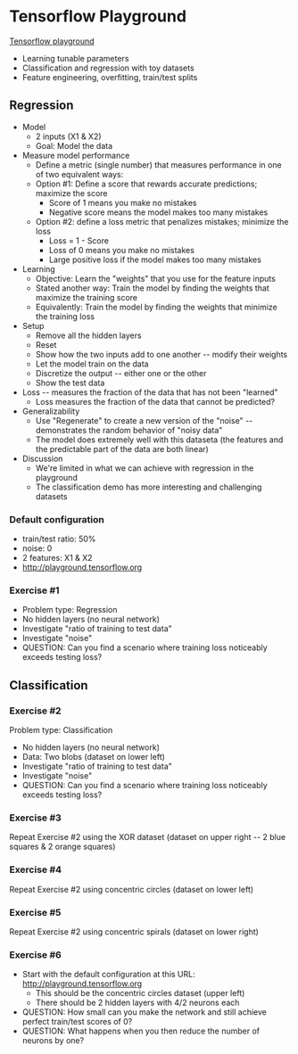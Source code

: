 
# Tensorflow Playground

[Tensorflow playground](https://playground.tensorflow.org/)

* Learning tunable parameters
* Classification and regression with toy datasets
* Feature engineering, overfitting, train/test splits

## Regression

* Model 
  * 2 inputs (X1 & X2)
  * Goal: Model the data
* Measure model performance
  * Define a metric (single number) that measures performance in one of two equivalent ways:
  * Option #1: Define a score that rewards accurate predictions; maximize the score
    * Score of 1 means you make no mistakes
    * Negative score means the model makes too many mistakes
  * Option #2: define a loss metric that penalizes mistakes; minimize the loss
    * Loss = 1 - Score
    * Loss of 0 means you make no mistakes
    * Large positive loss if the model makes too many mistakes
* Learning
  * Objective: Learn the "weights" that you use for the feature inputs
  * Stated another way: Train the model by finding the weights that maximize the training score
  * Equivalently: Train the model by finding the weights that minimize the training loss
* Setup
  * Remove all the hidden layers
  * Reset
  * Show how the two inputs add to one another -- modify their weights
  * Let the model train on the data
  * Discretize the output -- either one or the other
  * Show the test data
* Loss -- measures the fraction of the data that has not been "learned"
  * Loss measures the fraction of the data that cannot be predicted?
* Generalizability
  * Use "Regenerate" to create a new version of the "noise" -- demonstrates the random behavior of "noisy data"
  * The model does extremely well with this dataseta (the features and the predictable part of the data are both linear)
* Discussion
  * We're limited in what we can achieve with regression in the playground
  * The classification demo has more interesting and challenging datasets

### Default configuration

* train/test ratio: 50%
* noise: 0
* 2 features: X1 & X2
* http://playground.tensorflow.org

### Exercise #1

* Problem type: Regression
* No hidden layers (no neural network)
* Investigate "ratio of training to test data"
* Investigate "noise"
* QUESTION: Can you find a scenario where training loss noticeably exceeds testing loss?

## Classification

### Exercise #2

Problem type: Classification
* No hidden layers (no neural network)
* Data: Two blobs (dataset on lower left)
* Investigate "ratio of training to test data"
* Investigate "noise"
* QUESTION: Can you find a scenario where training loss noticeably exceeds testing loss?

### Exercise #3

Repeat Exercise #2 using the XOR dataset (dataset on upper right -- 2 blue squares & 2 orange squares)

### Exercise #4

Repeat Exercise #2 using concentric circles (dataset on lower left)

### Exercise #5

Repeat Exercise #2 using concentric spirals (dataset on lower right)

### Exercise #6

* Start with the default configuration at this URL: http://playground.tensorflow.org
  * This should be the concentric circles dataset (upper left)
  * There should be 2 hidden layers with 4/2 neurons each
* QUESTION: How small can you make the network and still achieve perfect train/test scores of 0?
* QUESTION: What happens when you then reduce the number of neurons by one?
